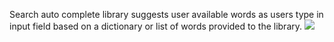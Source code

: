 Search auto complete library suggests user available words as users type in input field based on a dictionary or list of words provided to the library.
[![](https://jitpack.io/v/AvikSh14/SearchAutoComplete.svg)](https://jitpack.io/#AvikSh14/SearchAutoComplete)
